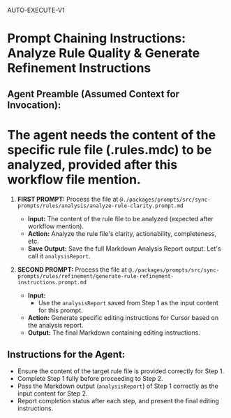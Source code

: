 AUTO-EXECUTE-V1

# Prompt Chaining Instructions: Analyze Rule Quality & Generate Refinement Instructions

## Agent Preamble (Assumed Context for Invocation):
# The agent needs the content of the specific rule file (.rules.mdc) to be analyzed, provided after this workflow file mention.

1.  **FIRST PROMPT:** Process the file at `@./packages/prompts/src/sync-prompts/rules/analysis/analyze-rule-clarity.prompt.md`
    * **Input:** The content of the rule file to be analyzed (expected after workflow mention).
    * **Action:** Analyze the rule file's clarity, actionability, completeness, etc.
    * **Save Output:** Save the full Markdown Analysis Report output. Let's call it `analysisReport`.

2.  **SECOND PROMPT:** Process the file at `@./packages/prompts/src/sync-prompts/rules/refinement/generate-rule-refinement-instructions.prompt.md`
    * **Input:**
        * Use the `analysisReport` saved from Step 1 as the input content for this prompt.
    * **Action:** Generate specific editing instructions for Cursor based on the analysis report.
    * **Output:** The final Markdown containing editing instructions.

## Instructions for the Agent:
* Ensure the content of the target rule file is provided correctly for Step 1.
* Complete Step 1 fully before proceeding to Step 2.
* Pass the Markdown output (`analysisReport`) of Step 1 correctly as the input content for Step 2.
* Report completion status after each step, and present the final editing instructions. 